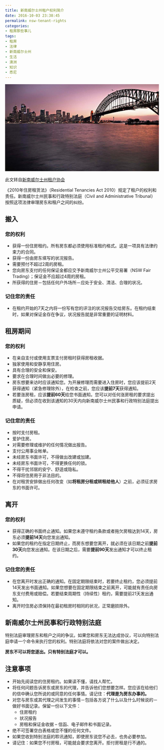 ```yaml
---
title: 新南威尔士州租户权利简介
date: 2016-10-03 23:38:45
permalink: nsw-tenant-rights
categories:
- 租房那些事儿
tags:
- 租房
- 法律
- 新南威尔士州
- 生活
- 澳洲
- 知识
- 悉尼
---
```


![悉尼租房](/uploads/2016/10/sydney.jpg)

此文转自[新南威尔士州租户协会](http://www.tenants.org.au/)

《2010年住房租赁法》（Residential Tenancies Act 2010）规定了租户的权利和责任。新南威尔士州民事和行政特别法庭（Civil and Administrative Tribunal）按照这项法律审理房东和租户之间的纠纷。
<!-- more -->
## 搬入

### 您的权利

- 获得一份住房租约。所有房东都必须使用标准租约格式。这是一项具有法律约束力的合同。
- 获得一份由房东填写的状况报告。
- 需要预付不超过2周的房租。
- 您向房东支付的任何保证金都应交予新南威尔士州公平交易署（NSW Fair Trading）；保证金不应超过4周的房租。
- 所获得的住房－包括任何户外场所－应处于安全、清洁、合理的状况。

### 记住您的责任

- 在租约开始的7天之内将一份写有您的评注的状况报告交给房东。在租约结束时，如果对保证金存在争议，状况报告就是非常重要的证明材料。

## 租房期间

### 您的权利

- 在亲自支付或使用支票支付房租时获得房租收据。
- 独家使用和安静享用住房。
- 具有合理的安全和保安。
- 要求在合理时间做出必要的修理。
- 房东想要来访时应该通知您。为开展修理而需要进入住房时，您应该提前2天获得通知（紧急修理除外），在检查之前，您应该**提前7天**获得通知。
- 若要涨房租，应该**提前60天**给您书面通知。您可以对任何涨房租的要求提出质疑，但必须在收到该通知的30天内向新南威尔士州民事和行政特别法庭提出申请。

### 记住您的责任

- 按时支付房租。
- 爱护住房。
- 对需要修理或维护的任何情况做出报告。
- 支付公用事业帐单。
- 未经房东书面许可，不得做出改建或加建。
- 未经房东书面许可，不得更换任何的锁。
- 不得干扰邻居的安宁、舒适或隐私。
- 不得将住房用于非法目的。
- 在对租赁安排做出任何改变（如**将租房分租或转租给他人**）之前，必须征求房东的书面许可。

## 离开

### 您的权利

- 获得正确的书面终止通知。如果您未遵守租约条款或者拖欠房租达到14天，房东必须**提前14天**向您发出通知。
- 如果您的租约在指定日期终止，而房东想要您离开，就必须在该日期之前**提前30天**向您发出通知。在该日期之后，需要**提前90天**发出通知才可以终止租约。

### 记住您的责任

- 在您离开时发出正确的通知。在固定期限结束时，若要终止租约，您必须提前14天发出书面通知。如果您想要在固定期限结束之前离开，可能就有责任向房东支付费用或赔偿。若要结束周期性（持续性）租约，需要提前21天发出通知。
- 离开时住房必须保持在最初租房时相同的状况，正常磨损除外。

## 新南威尔士州民事和行政特别法庭

特别法庭审理房东和租户之间的争议。如果您和房东无法达成协议，可以向特别法庭申请一个命令来执行您的权利。特别法庭将依法对您的案件做出决定。

**房东不可以将您逐出。只有特别法庭才可以。**

## 注意事项

- 开始先阅读您的住房租约。如果读不懂，请找人帮忙。
- 将任何问题告诉房东或房东的代理，并告诉他们您想要怎样。您应该在给他们的信中确认您所说的或同意的任何事情。请记住：**代理是为房东办事的。**
- 对您与房东或其代理之间发生的事情－包括各方说了什么以及什么时候说的－做好书面记录。保留一份以下文件：
  - 住房租约
  - 状况报告
  - 房租和保证金收据
  – 信函、电子邮件和书面记录。
- 绝不可签署空白表格或您不懂的任何文件。
- 如果您收到特别法庭的聆讯通知，即使房东说您不必去，也务必要参加。
- 请记住：如果您不付房租，可能就会要求您离开。拒付房租是行不通的。
